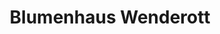 ---
title: "Blumenhaus Wenderott"
url: /heilbad-heiligenstadt/blumenhaus-wenderott/
shop: Blumen
---